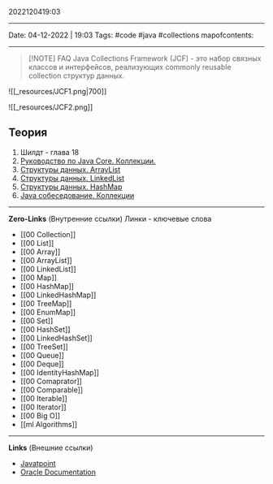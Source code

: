 2022120419:03
___
Date: 04-12-2022 | 19:03
Tags: #code #java #collections 
mapofcontents:
___

> [!NOTE] FAQ
> Java Collections Framework (JCF) - это набор связных классов и интерфейсов, реализующих commonly reusable collection структур данных.


![[_resources/JCF1.png|700]]


![[_resources/JCF2.png]]
## Теория

1. Шилдт - глава 18
2. [Руководство по Java Core. Коллекции.](https://proselyte.net/tutorials/java-core/collections-framework/)
3. [Структуры данных. ArrayList](https://habr.com/ru/post/128269/)
4. [Структуры данных. LinkedList](https://habr.com/ru/post/127864/)
5. [Структуры данных. HashMap](https://habr.com/ru/post/128017/)
6. [Java собеседование. Коллекции](https://habr.com/ru/post/162017/)

-----
**Zero-Links**  (Внутренние ссылки) Линки - ключевые слова
- [[00 Collection]]
- [[00 List]]
- [[00 Array]]
- [[00 ArrayList]]
- [[00 LinkedList]]
- [[00 Map]]
- [[00 HashMap]]
- [[00 LinkedHashMap]]
- [[00 TreeMap]]
- [[00 EnumMap]]
- [[00 Set]]
- [[00 HashSet]]
- [[00 LinkedНashSet]]
- [[00 TreeSet]]
- [[00 Queue]]
- [[00 Deque]]
- [[00 IdentityHashMap]]
- [[00 Comaprator]]
- [[00 Comparable]]
- [[00 Iterable]]
- [[00 Iterator]]
- [[00 Big O]]
- [[ml Algorithms]]

------
**Links** (Внешние ссылки)
- [Javatpoint](https://www.javatpoint.com/collections-in-java)
- [Oracle Documentation](https://docs.oracle.com/javase/7/docs/api/java/util/Collections.html)
